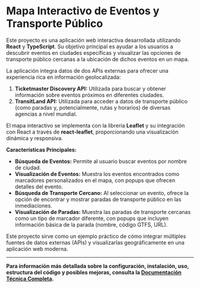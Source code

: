 # Mapa Interactivo de Eventos y Transporte Público

Este proyecto es una aplicación web interactiva desarrollada utilizando **React** y **TypeScript**. Su objetivo principal es ayudar a los usuarios a descubrir eventos en ciudades específicas y visualizar las opciones de transporte público cercanas a la ubicación de dichos eventos en un mapa.

La aplicación integra datos de dos APIs externas para ofrecer una experiencia rica en información geolocalizada:

1.  **Ticketmaster Discovery API:** Utilizada para buscar y obtener información sobre eventos próximos en diferentes ciudades.
2.  **TransitLand API:** Utilizada para acceder a datos de transporte público (como paradas y, potencialmente, rutas y horarios) de diversas agencias a nivel mundial.

El mapa interactivo se implementa con la librería **Leaflet** y su integración con React a través de **react-leaflet**, proporcionando una visualización dinámica y responsiva.

**Características Principales:**

* **Búsqueda de Eventos:** Permite al usuario buscar eventos por nombre de ciudad.
* **Visualización de Eventos:** Muestra los eventos encontrados como marcadores personalizados en el mapa, con popups que ofrecen detalles del evento.
* **Búsqueda de Transporte Cercano:** Al seleccionar un evento, ofrece la opción de encontrar y mostrar paradas de transporte público en las inmediaciones.
* **Visualización de Paradas:** Muestra las paradas de transporte cercanas como un tipo de marcador diferente, con popups que incluyen información básica de la parada (nombre, código GTFS, URL).

Este proyecto sirve como un ejemplo práctico de cómo integrar múltiples fuentes de datos externas (APIs) y visualizarlas geográficamente en una aplicación web moderna.

---

**Para información más detallada sobre la configuración, instalación, uso, estructura del código y posibles mejoras, consulta la [Documentación Técnica Completa](#documentación-técnica-completa).**

